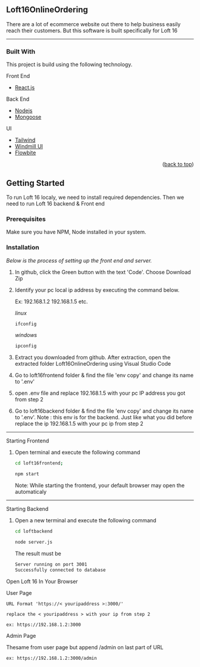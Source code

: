 ## Loft16OnlineOrdering

There are a lot of ecommerce website out there to help business easily reach their customers. But this software is built specifically for Loft 16

<hr>

### Built With

This project is build using the following technology.

Front End

- [React.js](https://reactjs.org/)

Back End

- [Nodejs](https://nodejs.org/en/about/)
- [Mongoose](https://mongoosejs.com/)

UI

- [Tailwind](https://tailwindcss.com/)
- [Windmill UI](https://windmillui.com/react-ui)
- [Flowbite](https://flowbite.com/)

<p align="right">(<a href="#top">back to top</a>)</p>

## Getting Started

To run Loft 16 localy, we need to install required dependencies. Then we need to run Loft 16 backend & Front end

### Prerequisites

Make sure you have NPM, Node installed in your system.

### Installation

_Below is the process of setting up the front end and server._

1. In github, click the Green button with the text 'Code'. Choose Download Zip

2. Identify your pc local ip address by executing the command below.

   Ex: 192.168.1.2 192.168.1.5 etc.

   _linux_

   ```sh
   ifconfig
   ```

   _windows_

   ```sh
   ipconfig
   ```

3. Extract you downloaded from github. After extraction, open the extracted folder Loft16OnlineOrdering using Visual Studio Code

4. Go to loft16frontend folder & find the file 'env copy' and change its name to '.env'

5. open .env file and replace 192.168.1.5 with your pc IP address you got from step 2

6. Go to loft16backend folder & find the file 'env copy' and change its name to '.env'. Note : this env is for the backend. Just like what you did before replace the ip 192.168.1.5 with your pc ip from step 2

<hr>

Starting Frontend

1. Open terminal and execute the following command

   ```sh
   cd loft16frontend;
   ```

   ```sh
   npm start
   ```
   
    Note: While starting the frontend, your default browser may open the automaticaly
<hr>

Starting Backend

1. Open a new terminal and execute the following command
   ```sh
   cd loftbackend
   ```
   ```sh
   node server.js
   ```
   The result must be
   ```sh
   Server running on port 3001
   Successfully connected to database
   ```

Open Loft 16 In Your Browser

User Page

    URL Format 'https://< youripaddress >:3000/'
    
    replace the < youripaddress > with your ip from step 2

    ex: https://192.168.1.2:3000


Admin Page
   
Thesame from user page but append /admin on last part of URL

    ex: https://192.168.1.2:3000/admin